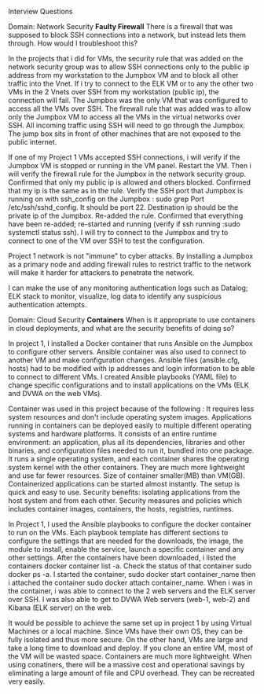 Interview Questions

Domain: Network Security
**Faulty Firewall**
There is a firewall that was supposed to block SSH connections into a network, but instead lets them through. How would I troubleshoot this?


In the projects that i did for VMs, the security rule that was added on the network security group was to allow SSH connections only to the 
public ip address from my workstation to the Jumpbox VM and to block all other traffic into the Vnet.
If i try to connect to the ELK VM or to any the other two VMs in the 2 Vnets over SSH from my workstation (public ip), the connection will fail. The Jumpbox was the only VM that was configured to access all the VMs over SSH. The firewall rule that was added was to allow only the Jumpbox VM to access all the VMs in the virtual networks over SSH. All incoming traffic using SSH will need to go through the Jumpbox. The jump box sits in front of other machines that are not exposed to the public internet.


If one of my Project 1 VMs accepted SSH connections, i will verify if the Jumpbox VM is stopped or running in the VM panel. Restart the VM. Then i will verify the firewall rule for the Jumpbox in the network security group. Confirmed that only my public ip is allowed and others blocked. Confirmed that my ip is the same as in the rule. Verify the SSH port that Jumpbox is running on with ssh_config on the Jumpbox : sudo grep Port /etc/ssh/sshd_config. It should be port 22. Destination ip should be the private ip of the Jumpbox. Re-added the rule. Confirmed that  everything have been re-added; re-started and running (verify if ssh running :sudo systemctl status ssh). I will try to connect to the Jumpbox and try to connect to one of the VM over SSH to test the configuration.

 Project 1 network is not "immune" to cyber attacks. By installing a Jumpbox as a primary node and adding firewall rules to restrict traffic to the network will make it harder for attackers to penetrate the network.

 I can make the use of any monitoring authentication logs such as Datalog; ELK stack to monitor, visualize, log data to identify any suspicious authentication attempts.


 Domain: Cloud Security
 **Containers**
 When is it appropriate to use containers in cloud deployments, and what are the security benefits of doing so?

In project 1, I installed a Docker container that runs Ansible on the Jumpbox to configure other servers.  Ansible container was also used to connect to another VM and make configuration changes. Ansible files (ansible.cfg, hosts) had to be modified with ip addresses and login information to be able to connect to different VMs. I created Ansible playbooks (YAML file) to change specific configurations and to install applications on the VMs (ELK and DVWA on the web VMs).

Container was used in this project because of the following : It requires less system resources and don't include operating system images. Applications running in containers can be deployed easily to multiple different operating systems and hardware platforms. It consists of an entire runtime environment: an application, plus all its dependencies, libraries and other binaries, and configuration files needed to run it, bundled into one package. It runs a single operating system, and each container shares the operating system kernel with the other containers. They are much more lightweight and use far fewer resources. Size of container smaller(MB) than VM(GB). Containerized applications can be started almost instantly. The setup is quick and easy to use. Security benefits: isolating applications from the host system and from each other. Security measures and policies which includes container images, containers, the hosts, registries, runtimes.

In Project 1, I used the Ansible playbooks to configure the docker container to run on the VMs. Each playbook template has different sections to configure the settings that are needed for the downloads, the image, the module to install, enable the service, launch a specific container and any other settings. After the containers have been downloaded, i listed the containers docker container list -a. Check the status of that container sudo docker ps -a. I started the container, sudo docker start container_name then i attached the container sudo docker attach container_name. When i was in the container, i was able to connect to the 2 web servers and the ELK server over SSH. I was also able to get to DVWA Web servers (web-1, web-2) and Kibana (ELK server) on the web.

It would be possible to achieve the same set up in project 1 by using Virtual Machines or a local machine. Since VMs have their own OS, they can be fully isolated and thus more secure. On the other hand, VMs are large and take a long time to download and deploy. If you clone an entire VM, most of the VM will be wasted space. Containers are much more lightweight. When using conatiners, there will be a massive cost and operational savings by eliminating a large amount of file and CPU overhead. They can be recreated very easily.